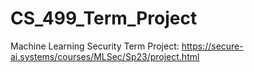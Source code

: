 # CS_499_Term_Project
Machine Learning Security Term Project: https://secure-ai.systems/courses/MLSec/Sp23/project.html
